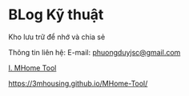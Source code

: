 # BLog Kỹ thuật
Kho lưu trữ để nhớ và chia sẻ

Thông tin liên hệ:
E-mail: phuongduyjsc@gmail.com

[I. MHome Tool](#MHome_Tool)

<a name="MHome_Tool">https://3mhousing.github.io/MHome-Tool/</a>

